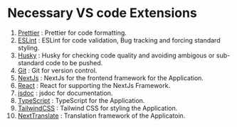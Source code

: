 # Necessary VS code Extensions

1. [Prettier](https://marketplace.visualstudio.com/items?itemName=esbenp.prettier-vscode) : Prettier for code formatting.
2. [ESLint](https://marketplace.visualstudio.com/items?itemName=dbaeumer.vscode-eslint) : ESLint for code validation, Bug tracking and forcing standard styling.
3. [Husky](https://marketplace.visualstudio.com/items?itemName=ms-vscode.vscode-husky) : Husky for checking code quality and avoiding ambigous or sub-standard code to be pushed.
4. [Git](https://marketplace.visualstudio.com/items?itemName=ms-vscode.git) : Git for version control.
5. [NextJs](https://marketplace.visualstudio.com/items?itemName=ms-vscode.vscode-nextjs) : NextJs for the frontend framework for the Application.
6. [React](https://marketplace.visualstudio.com/items?itemName=esbenp.prettier-vscode) : React for supporting the NextJs Framework.
7. [jsdoc](https://marketplace.visualstudio.com/items?itemName=ms-vscode.vscode-jsdoc) : jsdoc for documentation.
8. [TypeScript](https://marketplace.visualstudio.com/items?itemName=ms-vscode.vscode-typescript-tslint-plugin) : TypeScript for the Application.
9. [TailwindCSS](https://marketplace.visualstudio.com/items?itemName=wmaurer.vscode-tailwindcss) : Tailwind CSS for styling the Application.
10. [NextTranslate](https://marketplace.visualstudio.com/items?itemName=ms-vscode.vscode-next-translate) : Translation framework of the Applicatoin.
